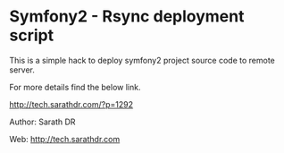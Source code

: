 Symfony2 - Rsync deployment script
=======================================

This is a simple hack to deploy symfony2 project source code to remote server.

For more details find the below link. 

http://tech.sarathdr.com/?p=1292


Author: Sarath DR 

Web: http://tech.sarathdr.com 